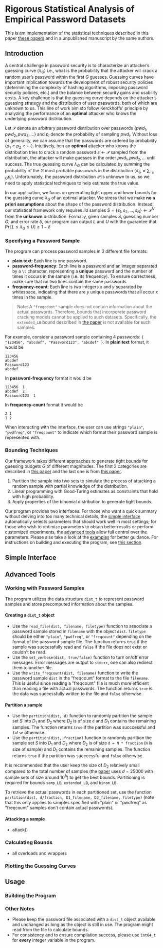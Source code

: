 # Rigorous Statistical Analysis of Empirical Password Datasets

This is am implementation of the statistical techniques described in this paper [these papers](papers/) and in a unpublished manuscript by the same authors. 

## Introduction

A central challenge in password security is to characterize an attacker’s guessing curve ($\lambda_{G}$) i.e., what is the probability that the attacker will crack a random user’s password within the first $G$ guesses. Guessing curves have important implication towards the development of robust security policies (determining the complexity of hashing algorithms, imposing password security policies, etc.) and the balance between security gains and usability costs. A key challenge is that the guessing curve depends on the attacker’s guessing strategy and the distribution of user passwords, both of which are unknown to us. This line of work aim sto follow Kerckhoffs' principle by analyzing the performance of an **optimal** attacker who knows the underlying password distribution.

Let $\mathcal{P}$ denote an arbitrary password distribution over passwords $\lbrace pwd_{1}, pwd_{2}, pwd_{3}, \ldots \rbrace$ and $p_{i}$ denote the probability of sampling $pwd_{i}$. Without loss of generality, we can assume that the passwords are ordered by probability ($p_{1} \geq p_{2} \geq \cdots$). Intuitively, hen an **optimal** attacker who knows the distribution tries to crack a random password $s \leftarrow \mathcal{P}$ sampled from the distribution, the attacker will make guesses in the order $pwd_{1}, pwd_{2}, \ldots$ until success. The true guessing curve $\lambda_{G}$ can be calculated by summing the probability of the $G$ most probable passowrds in the distribution ($\lambda_{G} = \sum_{i \leq G} p_{i}$). Unfortunately, the password distribution $\mathcal{P}$ is unknown to us, so we need to apply statistical techniques to help estimate the true value.

In our application, we focus on generating tight upper and lower bounds for the guessing curve $\lambda_{G}$ of an optimal attacker. We stress that we make **no a priori assumptions** about the shape of the password distribution. Instead, our statistical framework only requires *iid* samples $S = \lbrace s_{1}, s_{2}, \ldots, s_{N} \rbrace \leftarrow \mathcal{P}^{N}$ from the **unknown** distribution. Formally, given samples $S$, guessing number $G$, and error rate $\delta$, our program can output $L$ and $U$ with the guarantee that $\Pr[L \leq \lambda_{G} \leq U] \geq 1 - \delta$
 
### Specifying a Password Sample

The program can process password samples in 3 different file formats:

- **plain text**: Each line is one password.
- **password-frequency**: Each line is a password and an integer separated by a `\t` character, representing a **unique** password and the number of times it occurs in the sample (i.e. its frequency). To ensure correctness, make sure that no two lines contain the same passwords.
- **frequency-count**: Each line is two integers $x$ and $y$ separated by whitespace, indicating that there are $y$ unique passwords that all occur $x$ times in the sample.

> Note: A `"freqcount"` sample does not contain information about the actual passwords. Therefore, bounds that incorporate password cracking models cannot be applied to such datasets. Specifically, the `extended_LB` bound described in [the paper](papers/) is not available for such samples.

For example, consider a password sample containing 4 passwords: `{ "123456", "abcdef", "Password123", "abcdef" }`. In **plain text** format, it would be

    123456
    abcdef
    Password123
    abcdef

In **password-frequency** format it would be

    123456  1
    abcdef  2
    Password123  1

In **frequency-count** format it would be

    2 1
    1 2

When interacting with the interface, the user can use strings `"plain"`, `"pwdfreq"`, or `"freqcount"` to indicate which format their password sample is represented with.

### Bounding Techniques

Our framework takes different approaches to generate tight bounds for guessing budgets $G$ of different magnitudes. The first 2 categories are described in [this paper](papers/LP_paper) and the last one is from [this paper](papers/PIN_paper).

1. Partition the sample into two sets to simulate the process of attacking a random sample with partial knowledge of the distribution.
2. Linear programming with Good-Turing estimates as constraints that hold with high probability.
3. Apply properties of the binomial distribution to generate tight bounds.

Our program provides two interfaces. For those who want a quick summary without delving into too many technical details, the [simple interface](#simple-interface) automatically selects parameters that should work well in most settings; for those who wish to optimize parameters to obtain better results or perform customized experiments, the [advanced tools](#advanced-tools) allow full control over the parameters. Please also take a look at the [examples](examples/) for better guidance. For instructions on building and executing the program, see [this section](#usage).

<!-- finish stuff above this -->

## Simple Interface

## Advanced Tools

### Working with Password Samples

The program utilizes the data structure `dist_t` to represent password samples and store precomputed information about the samples. 

#### Creating a `dist_t` object

- Use the `read_file(dist, filename, filetype)` function to associate a password sample stored in `filename` with the object `dist`. `filetype` should be either `"plain"`, `"pwdfreq"`, or `"freqcount"` depending on the format of the password sample file. The function returns `true` if the sample was successfully read and `false` if the file does not exist or couldn't be read.
- Use the `set_verbose(dist, true/false)` function to turn on/off error messages. Error messages are output to `stderr`, one can also redirect them to another file.
- Use the `write_freqcount(dist, filename)` function to write the password sample `dist` in the "freqcount" format to the file `filename`. This is useful since reading a "freqcount" file is much more efficient than reading a file with actual passwords. The function returns `true` is the data was successfully written to the file and `false` otherwise.

#### Partition a sample
 
- Use the `partition(dist, d)` function to randomly partition the sample set $S$ into $D_{1}$ and $D_{2}$ where $D_{2}$ is of size `d` and $D_{1}$ contains the remaining samples. The function returns `true` if the partition was succcessful and `false` otherwise.
- Use the `partition(dist, fraction)` function to randomly partition the sample set $S$ into $D_{1}$ and $D_{2}$ where $D_{2}$ is of size `d = N * fraction` (`N` is size of sample) and $D_{1}$ contains the remaining samples. The function returns `true` if the partition was succcessful and `false` otherwise.

It is recommended that the user keep the size of $D_{2}$ relatively small compared to the total number of samples (the [paper](lp_paper) uses $d = 25000$ with sample sets of size around $10^{8}$) to get the best bounds. Partitioning is required for bounds `samp_LB`, `extended_LB`, and `binom_LB`.

To retrieve the actual passwords in each partitioned set, use the function `partition(dist, d/fraction, D1_filename, D2_filename, filetype)` (note that this only applies to samples specified with "plain" or "pwdfreq" as "freqcount" samples don't contain actual passwords).


#### Attacking a sample

- attack()

### Calculating Bounds

- all overloads and wrappers

### Plotting the Guessing Curves


## Usage

### Building the Program

### Other Notes
- Please keep the password file associated with a `dist_t` object available and unchanged as long as the object is still in use. The program might read from the file to calculate bounds.
- For consistency and to ensure compilation success, please use `int64_t` for **every** integer variable in the program.

